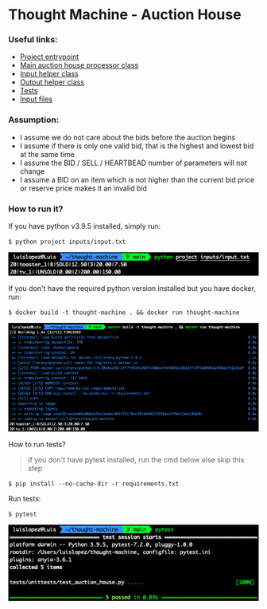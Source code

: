 # Thought Machine - Auction House

### Useful links:
- [Project entrypoint](/project/__main__.py)
- [Main auction house processor class](/project/auction_processor.py)
- [Input helper class](/project/input_row_processor.py)
- [Output helper class](/project/output_row_processor.py)
- [Tests](/tests/unittests/test_auction_house.py)
- [Input files](/inputs/)

### Assumption:
- I assume we do not care about the bids before the auction begins
- I assume if there is only one valid bid, that is the highest and lowest bid at the same time
- I assume the BID / SELL / HEARTBEAD number of parameters will not change
- I assume a BID on an item which is not higher than the current bid price or reserve price makes it an invalid bid


### How to run it?
If you have python v3.9.5 installed, simply run:
```
$ python project inputs/input.txt
```

![python](images/python.png)


If you don't have the required python version installed but you have docker, run:

```
$ docker build -t thought-machine . && docker run thought-machine 
```

![docker](images/docker.png)

How to run tests?
> if you don't have pytest installed, run the cmd below else skip this step
```
$ pip install --no-cache-dir -r requirements.txt
```

Run tests:

```
$ pytest
```

![pytest](images/pytest.png)
